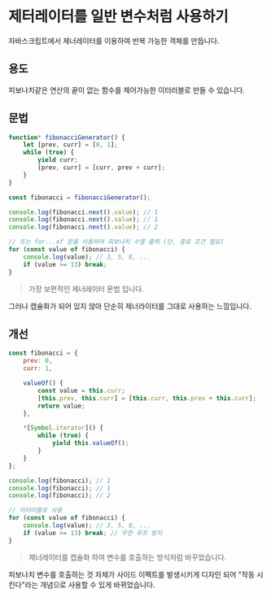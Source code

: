 # 제터레이터를 일반 변수처럼 사용하기

자바스크립트에서 제너레이터를 이용하여 반복 가능한 객체를 만듭니다.

## 용도

피보나치같은 연산의 끝이 없는 함수를 제어가능한 이터러블로 만들 수 있습니다.

## 문법

```javascript
function* fibonacciGenerator() {
    let [prev, curr] = [0, 1];
    while (true) {
        yield curr;
        [prev, curr] = [curr, prev + curr];
    }
}

const fibonacci = fibonacciGenerator();

console.log(fibonacci.next().value); // 1
console.log(fibonacci.next().value); // 1
console.log(fibonacci.next().value); // 2

// 또는 for...of 문을 사용하여 피보나치 수열 출력 (단, 종료 조건 필요)
for (const value of fibonacci) {
    console.log(value); // 3, 5, 8, ...
    if (value >= 13) break;
}
```
> 가장 보편적인 제너레이터 문법 입니다.

그러나 캡슐화가 되어 있지 않아 단순히 제너라이터를 그대로 사용하는 느낌입니다.

## 개선

```javascript
const fibonacci = {
    prev: 0,
    curr: 1,

    valueOf() {
        const value = this.curr;
        [this.prev, this.curr] = [this.curr, this.prev + this.curr];
        return value;
    },

    *[Symbol.iterator]() {
        while (true) {
            yield this.valueOf();
        }
    }
};

console.log(fibonacci); // 1
console.log(fibonacci); // 1
console.log(fibonacci); // 2

// 이터러블로 사용
for (const value of fibonacci) {
    console.log(value); // 3, 5, 8, ...
    if (value >= 13) break; // 무한 루프 방지
}
```
> 제너레이터를 캡슐화 하여 변수를 호출하는 방식처럼 바꾸었습니다.

피보나치 변수를 호출하는 것 자체가 사이드 이펙트를 발생시키게 디자인 되어 "작동 시킨다"라는 개념으로 사용할 수 있게 바뀌었습니다.

